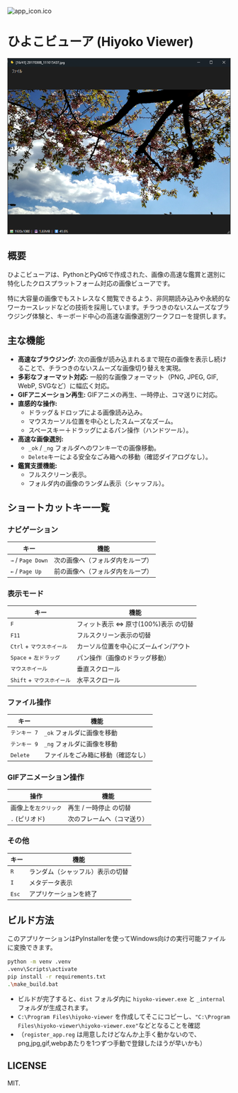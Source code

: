 ![app_icon.ico](app_icon.ico)

# ひよこビューア (Hiyoko Viewer)
![alt text](doc/ss.png)
## 概要

ひよこビューアは、PythonとPyQt6で作成された、画像の高速な鑑賞と選別に特化したクロスプラットフォーム対応の画像ビューアです。

特に大容量の画像でもストレスなく閲覧できるよう、非同期読み込みや永続的なワーカースレッドなどの技術を採用しています。チラつきのないスムーズなブラウジング体験と、キーボード中心の高速な画像選別ワークフローを提供します。

## 主な機能

- **高速なブラウジング:** 次の画像が読み込まれるまで現在の画像を表示し続けることで、チラつきのないスムーズな画像切り替えを実現。
- **多彩なフォーマット対応:** 一般的な画像フォーマット（PNG, JPEG, GIF, WebP, SVGなど）に幅広く対応。
- **GIFアニメーション再生:** GIFアニメの再生、一時停止、コマ送りに対応。
- **直感的な操作:**
  - ドラッグ＆ドロップによる画像読み込み。
  - マウスカーソル位置を中心としたスムーズなズーム。
  - スペースキー＋ドラッグによるパン操作（ハンドツール）。
- **高速な画像選別:**
  - `_ok` / `_ng` フォルダへのワンキーでの画像移動。
  - `Delete`キーによる安全なごみ箱への移動（確認ダイアログなし）。
- **鑑賞支援機能:**
  - フルスクリーン表示。
  - フォルダ内の画像のランダム表示（シャッフル）。

## ショートカットキー一覧

### ナビゲーション
| キー                        | 機能                               |
| --------------------------- | ---------------------------------- |
| `→` / `Page Down`          | 次の画像へ（フォルダ内をループ）   |
| `←` / `Page Up`            | 前の画像へ（フォルダ内をループ）   |

### 表示モード
| キー                        | 機能                               |
| --------------------------- | ---------------------------------- |
| `F`                         | フィット表示 ⇔ 原寸(100%)表示 の切替 |
| `F11`                       | フルスクリーン表示の切替           |
| `Ctrl` + `マウスホイール`   | カーソル位置を中心にズームイン/アウト |
| `Space` + `左ドラッグ`      | パン操作（画像のドラッグ移動）     |
| `マウスホイール`            | 垂直スクロール                     |
| `Shift` + `マウスホイール`  | 水平スクロール                     |

### ファイル操作
| キー                        | 機能                               |
| --------------------------- | ---------------------------------- |
| `テンキー 7`                | `_ok` フォルダに画像を移動         |
| `テンキー 9`                | `_ng` フォルダに画像を移動         |
| `Delete`                    | ファイルをごみ箱に移動（確認なし） |

### GIFアニメーション操作
| 操作                        | 機能                               |
| --------------------------- | ---------------------------------- |
| 画像上を`左クリック`        | 再生 / 一時停止 の切替             |
| `.` (ピリオド)              | 次のフレームへ（コマ送り）         |

### その他
| キー                        | 機能                               |
| --------------------------- | ---------------------------------- |
| `R`                         | ランダム（シャッフル）表示の切替   |
| `I`                         | メタデータ表示   |
| `Esc`                       | アプリケーションを終了             |

## ビルド方法

このアプリケーションはPyInstallerを使ってWindows向けの実行可能ファイルに変換できます。

```bash
python -m venv .venv
.venv\Scripts\activate
pip install -r requirements.txt
.\make_build.bat
```

- ビルドが完了すると、`dist` フォルダ内に `hiyoko-viewer.exe` と `_internal`フォルダが生成されます。
- `C:\Program Files\hiyoko-viewer` を作成してそこにコピーし、`"C:\Program Files\hiyoko-viewer\hiyoko-viewer.exe"`などとなることを確認
- （`register_app.reg` は用意したけどなんか上手く動かないので、png,jpg,gif,webpあたりを1つずつ手動で登録したほうが早いかも）


## LICENSE

MIT.